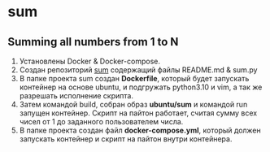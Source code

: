 # sum
## Summing all numbers from 1 to N

1. Установлены Docker & Docker-compose.
2. Создан репозиторий [sum](https://github.com/Paul-1974/sum) содержащий файлы REАDME.md & sum.py
3. В папке проекта sum создан **Dockerfile**, который будет запускать контейнер на основе ubuntu, и подгружать python3.10 и vim, а так же разрешать исполнение скрипта.
4. Затем командой build, собран образ **ubuntu/sum** и командой run запущен контейнер. Скрипт на пайтон работает, считая сумму всех чисел от 1 до заданного пользователем числа.
5. В папке проекта создан файл **docker-compose.yml**, который должен запускать контейнер и скрипт на пайтон внутри контейнера.

